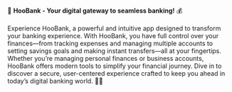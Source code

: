 🚀 **HooBank - Your digital gateway to seamless banking!** 💰
<br>
<br>
Experience HooBank, a powerful and intuitive app designed to transform your banking experience. With HooBank, you have full control over your finances—from tracking expenses and managing multiple accounts to setting savings goals and making instant transfers—all at your fingertips. Whether you’re managing personal finances or business accounts, HooBank offers modern tools to simplify your financial journey. Dive in to discover a secure, user-centered experience crafted to keep you ahead in today’s digital banking world. 📱✨
